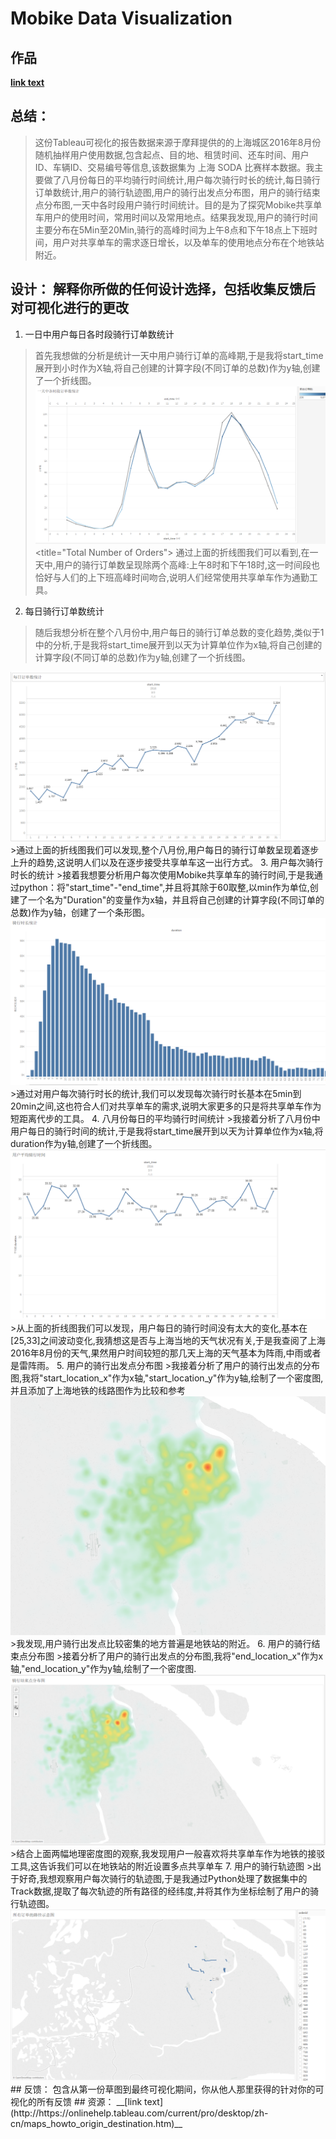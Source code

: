 # Mobike Data Visualization

## 作品
__[link text](http://https://10ay.online.tableau.com/#/site/junqihu/views/MobikedataVisualization/1_1?:iid=2)__

## 总结： 
>这份Tableau可视化的报告数据来源于摩拜提供的的上海城区2016年8月份随机抽样用户使用数据,包含起点、目的地、租赁时间、还车时间、用户ID、车辆ID、交易编号等信息,该数据集为 上海 SODA 比赛样本数据。我主要做了八月份每日的平均骑行时间统计,用户每次骑行时长的统计,每日骑行订单数统计,用户的骑行轨迹图,用户的骑行出发点分布图，用户的骑行结束点分布图,一天中各时段用户骑行时间统计。目的是为了探究Mobike共享单车用户的使用时间，常用时间以及常用地点。结果我发现,用户的骑行时间主要分布在5Min至20Min,骑行的高峰时间为上午8点和下午18点上下班时间，用户对共享单车的需求逐日增长，以及单车的使用地点分布在个地铁站附近。
## 设计： 解释你所做的任何设计选择，包括收集反馈后对可视化进行的更改
1. 一日中用户每日各时段骑行订单数统计
>首先我想做的分析是统计一天中用户骑行订单的高峰期,于是我将start_time展开到小时作为X轴,将自己创建的计算字段(不同订单的总数)作为y轴,创建了一个折线图。
![title](img/1.png )<title="Total Number of Orders">
>通过上面的折线图我们可以看到,在一天中,用户的骑行订单数呈现除两个高峰:上午8时和下午18时,这一时间段也恰好与人们的上下班高峰时间吻合,说明人们经常使用共享单车作为通勤工具。
2. 每日骑行订单数统计
>随后我想分析在整个八月份中,用户每日的骑行订单总数的变化趋势,类似于1中的分析,于是我将start_time展开到以天为计算单位作为x轴,将自己创建的计算字段(不同订单的总数)作为y轴,创建了一个折线图。
<img src="2.png"  title="Total Number of Orders in August" />
>通过上面的折线图我们可以发现,整个八月份,用户每日的骑行订单数呈现着逐步上升的趋势,这说明人们以及在逐步接受共享单车这一出行方式。
3. 用户每次骑行时长的统计 
>接着我想要分析用户每次使用Mobike共享单车的骑行时间,于是我通过python：将"start_time"-"end_time",并且将其除于60取整,以min作为单位,创建了一个名为"Duration"的变量作为x轴，并且将自己创建的计算字段(不同订单的总数)作为y轴，创建了一个条形图。
<img src="3.png"  title="Total Number of different duration" />
>通过对用户每次骑行时长的统计,我们可以发现每次骑行时长基本在5min到20min之间,这也符合人们对共享单车的需求,说明大家更多的只是将共享单车作为短距离代步的工具。
4. 八月份每日的平均骑行时间统计
>我接着分析了八月份中用户每日的骑行时间的统计,于是我将start_time展开到以天为计算单位作为x轴,将duration作为y轴,创建了一个折线图。
<img src="4.png"  title="Average Duration of the Day in Aug" />
>从上面的折线图我们可以发现，用户每日的骑行时间没有太大的变化,基本在[25,33]之间波动变化,我猜想这是否与上海当地的天气状况有关,于是我查阅了上海2016年8月份的天气,果然用户时间较短的那几天上海的天气基本为阵雨,中雨或者是雷阵雨。
5. 用户的骑行出发点分布图
>我接着分析了用户的骑行出发点的分布图,我将"start_location_x"作为x轴,"start_location_y"作为y轴,绘制了一个密度图,并且添加了上海地铁的线路图作为比较和参考
<img src="5.png"  title="Plot of Start Location" />
>我发现,用户骑行出发点比较密集的地方普遍是地铁站的附近。
6. 用户的骑行结束点分布图
>接着分析了用户的骑行出发点的分布图,我将"end_location_x"作为x轴,"end_location_y"作为y轴,绘制了一个密度图.
<img src="6.png"  title="Plot of End Location" />
>结合上面两幅地理密度图的观察,我发现用户一般喜欢将共享单车作为地铁的接驳工具,这告诉我们可以在地铁站的附近设置多点共享单车
7. 用户的骑行轨迹图
>出于好奇,我想观察用户每次骑行的轨迹图,于是我通过Python处理了数据集中的Track数据,提取了每次轨迹的所有路径的经纬度,并将其作为坐标绘制了用户的骑行轨迹图。
<img src="7.png"  title="Riding Trajectory Map" />
## 反馈： 包含从第一份草图到最终可视化期间，你从他人那里获得的针对你的可视化的所有反馈
## 资源： 
__[link text](http://https://onlinehelp.tableau.com/current/pro/desktop/zh-cn/maps_howto_origin_destination.htm)__